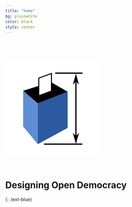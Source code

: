 ```yaml
---
title: "home"
bg: plainwhite
color: black
style: center
---
```


<br><br><br>

![Designing Open Democracy Logo](img/dodlogo.png)

<br>

# Designing Open Democracy
{: .text-blue}

<br><br><br>
